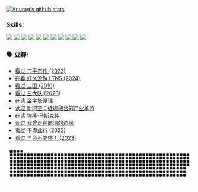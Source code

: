 
[![Anurag's github stats](https://github-readme-stats.vercel.app/api?username=w940853815)](https://github.com/anuraghazra/github-readme-stats)

### Skills:

<code><img height="32" src="https://cdn.jsdelivr.net/npm/simple-icons@v5/icons/python.svg"></code>
<code><img height="32" src="https://cdn.jsdelivr.net/npm/simple-icons@v5/icons/javascript.svg"></code>
<code><img height="32" src="https://cdn.jsdelivr.net/npm/simple-icons@v5/icons/django.svg"></code>
<code><img height="32" src="https://cdn.jsdelivr.net/npm/simple-icons@v5/icons/flask.svg"></code>
<code><img height="32" src="https://cdn.jsdelivr.net/npm/simple-icons@v5/icons/vuetify.svg"></code>
<code><img height="32" src="https://cdn.jsdelivr.net/npm/simple-icons@v5/icons/git.svg"></code>
<code><img height="32" src="https://cdn.jsdelivr.net/npm/simple-icons@v5/icons/docker.svg"></code>
<code><img height="32" src="https://cdn.jsdelivr.net/npm/simple-icons@v5/icons/postgresql.svg"></code>
<code><img height="32" src="https://cdn.jsdelivr.net/npm/simple-icons@v5/icons/elasticsearch.svg"></code>
<code><img height="32" src="https://cdn.jsdelivr.net/npm/simple-icons@v5/icons/macos.svg"></code>
<code><img height="32" src="https://cdn.jsdelivr.net/npm/simple-icons@v5/icons/linux.svg"></code>

### 🗣 豆瓣:

<!-- DOUBAN-ACTIVITIES:START -->
- [看过 二手杰作‎ (2023)](https://www.douban.com/people/136069238/status/4522502716/?_i=08136211)
- [在看 好久没做 LTNS‎ (2024)](https://www.douban.com/people/136069238/status/4521969883/?_i=08136211)
- [看过 三国‎ (2010)](https://www.douban.com/people/136069238/status/4521634661/?_i=08136211)
- [看过 三大队‎ (2023)](https://www.douban.com/people/136069238/status/4510323325/?_i=08136211)
- [在读 金字塔原理](https://www.douban.com/people/136069238/status/4507497587/?_i=08136211)
- [读过 新时空：硅碳融合的产业革命](https://www.douban.com/people/136069238/status/4506659177/?_i=08136211)
- [在读 埃隆·马斯克传](https://www.douban.com/people/136069238/status/4500417190/?_i=08136211)
- [读过 我曾走在崩溃的边缘](https://www.douban.com/people/136069238/status/4500416754/?_i=08136211)
- [看过 不虚此行‎ (2023)](https://www.douban.com/people/136069238/status/4499973052/?_i=08136211)
- [看过 年会不能停！‎ (2023)](https://www.douban.com/people/136069238/status/4498582002/?_i=08136211)
<!-- DOUBAN-ACTIVITIES:END -->


![Snake animation](https://raw.githubusercontent.com/w940853815/w940853815/output/github-contribution-grid-snake.svg)

<!--
**w940853815/w940853815** is a ✨ _special_ ✨ repository because its `README.md` (this file) appears on your GitHub profile.

Here are some ideas to get you started:

- 🔭 I’m currently working on ...
- 🌱 I’m currently learning ...
- 👯 I’m looking to collaborate on ...
- 🤔 I’m looking for help with ...
- 💬 Ask me about ...
- 📫 How to reach me: ...
- 😄 Pronouns: ...
- ⚡ Fun fact: ...
-->
